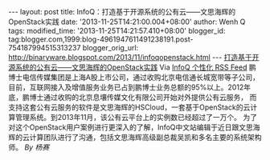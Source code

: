 --- layout: post title:
InfoQ：打造基于开源系统的公有云——文思海辉的OpenStack实践 date:
'2013-11-25T14:21:00.004+08:00' author: Wenh Q tags: modified\_time:
'2013-11-25T14:21:57.410+08:00' blogger\_id:
tag:blogger.com,1999:blog-4961947611491238191.post-754187994515313237
blogger\_orig\_url:
http://binaryware.blogspot.com/2013/11/infoqopenstack.html ---
[打造基于开源系统的公有云——文思海辉的OpenStack实践](http://www.infoq.com/cn/news/2013/11/openstack-practise)
Via [InfoQ 个性化 RSS Feed](http://www.infoq.com/cn/)
鹏博士电信传媒集团是上海A股上市公司，通过收购北京电信通长城宽带等子公司，目前，互联网接入及增值服务业务已占到鹏博士业务总额的95%以上。2012年底，鹏博士通过收购的北京息壤传媒文化有限公司开始对外提供公有云服务，
而支持这套公有云服务的软件是文思海辉的HSCloud，一套基于OpenStack的云计算管理系统。到2013年11月，该公有云平台上的实例数已经超过了一万个。
为了对这个OpenStack用户案例进行更深入的了解，InfoQ中文站编辑于近日跟文思海辉的云计算团队进行了沟通，包括文思海辉高级副总裁吴凯和多名主要的系统架构师。
*By 杨赛*
